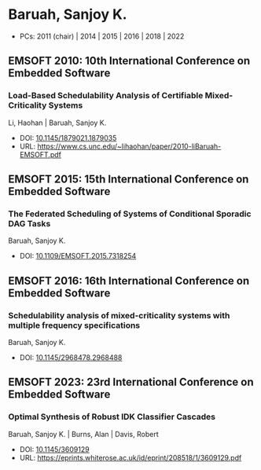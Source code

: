 # Baruah, Sanjoy K.

* PCs: 2011 (chair) | 2014 | 2015 | 2016 | 2018 | 2022

## EMSOFT 2010: 10th International Conference on Embedded Software

### Load-Based Schedulability Analysis of Certifiable Mixed-Criticality Systems
Li, Haohan | Baruah, Sanjoy K.
* DOI: [10.1145/1879021.1879035](https://doi.org/10.1145/1879021.1879035)
* URL: <https://www.cs.unc.edu/~lihaohan/paper/2010-liBaruah-EMSOFT.pdf>

## EMSOFT 2015: 15th International Conference on Embedded Software

### The Federated Scheduling of Systems of Conditional Sporadic DAG Tasks
Baruah, Sanjoy K.
* DOI: [10.1109/EMSOFT.2015.7318254](https://doi.org/10.1109/EMSOFT.2015.7318254)

## EMSOFT 2016: 16th International Conference on Embedded Software

### Schedulability analysis of mixed-criticality systems with multiple frequency specifications
Baruah, Sanjoy K.
* DOI: [10.1145/2968478.2968488](https://doi.org/10.1145/2968478.2968488)

## EMSOFT 2023: 23rd International Conference on Embedded Software

### Optimal Synthesis of Robust IDK Classifier Cascades
Baruah, Sanjoy K. | Burns, Alan | Davis, Robert
* DOI: [10.1145/3609129](https://doi.org/10.1145/3609129)
* URL: <https://eprints.whiterose.ac.uk/id/eprint/208518/1/3609129.pdf>

